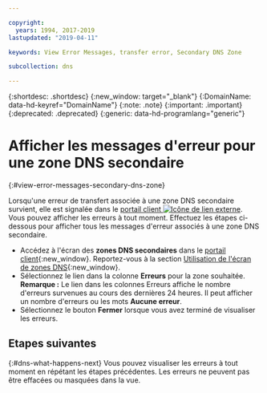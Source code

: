 ```yaml
---

copyright:
  years: 1994, 2017-2019
lastupdated: "2019-04-11"

keywords: View Error Messages, transfer error, Secondary DNS Zone

subcollection: dns

---
```


{:shortdesc: .shortdesc}
{:new_window: target="_blank"}
{:DomainName: data-hd-keyref="DomainName"}
{:note: .note}
{:important: .important}
{:deprecated: .deprecated}
{:generic: data-hd-programlang="generic"}


# Afficher les messages d'erreur pour une zone DNS secondaire
{:#view-error-messages-secondary-dns-zone}

Lorsqu'une erreur de transfert associée à une zone DNS secondaire survient, elle est signalée dans le [portail client ![Icône de lien externe](../../icons/launch-glyph.svg "Icône de lien externe")](https://{DomainName}/). Vous pouvez afficher les erreurs à tout moment. Effectuez les étapes ci-dessous pour afficher tous les messages d'erreur associés à une zone DNS secondaire.

* Accédez à l'écran des **zones DNS secondaires** dans le [portail client](https://{DomainName}/){:new_window}. Reportez-vous à la section [Utilisation de l'écran de zones DNS](/docs/infrastructure/dns?topic=dns-use-the-dns-zones-screens#use-the-dns-zones-screens){:new_window}.
* Sélectionnez le lien dans la colonne **Erreurs** pour la zone souhaitée.<br/>**Remarque :** Le lien dans les colonnes Erreurs affiche le nombre d'erreurs survenues au cours des dernières 24 heures. Il peut afficher un nombre d'erreurs ou les mots **Aucune erreur**.
* Sélectionnez le bouton **Fermer** lorsque vous avez terminé de visualiser les erreurs.

## Etapes suivantes
{:#dns-what-happens-next}
Vous pouvez visualiser les erreurs à tout moment en répétant les étapes précédentes. Les erreurs ne peuvent pas être effacées ou masquées dans la vue.
